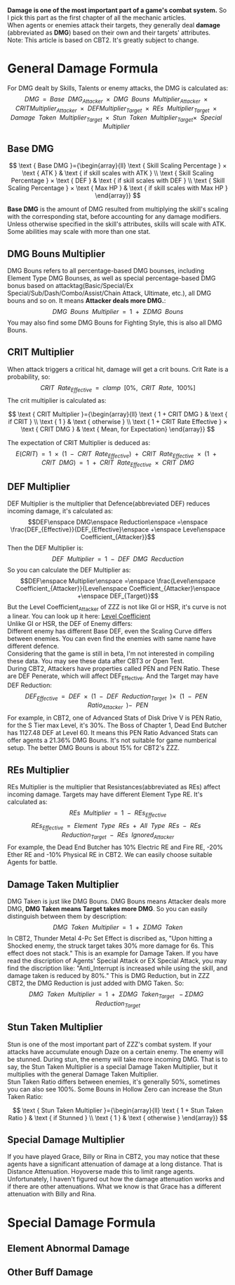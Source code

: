 **Damage is one of the most important part of a game's combat system.** So I pick this part as the first chapter of all the mechanic articles.<br>
When agents or enemies attack their targets, they generally deal **damage** (abbreviated as **DMG**) based on their own and their targets' attributes.<br>
Note: This article is based on CBT2. It's greatly subject to change.<br>
# General Damage Formula
For DMG dealt by Skills, Talents or enemy attacks, the DMG is calculated as:<br>
$$DMG\enspace =\enspace Base\enspace DMG_{Attacker}\enspace ×\enspace DMG\enspace Bouns\enspace Multiplier_{Attacker}\enspace ×\enspace CRIT Multiplier_{Attacker}\enspace ×\enspace DEF Multiplier_{Target}\enspace ×\enspace REs\enspace Multiplier_{Target}\enspace ×\enspace Damage\enspace Taken\enspace Multiplier_{Target}\enspace ×\enspace Stun\enspace Taken\enspace Multiplier_{Target} ×\enspace Special\enspace Multiplier\enspace$$
## Base DMG
$$
\text { Base DMG }={\begin{array}{ll}
\text { Skill Scaling Percentage } × \text { ATK } & \text { if skill scales with ATK } \\
\text { Skill Scaling Percentage } × \text { DEF } & \text { if skill scales with DEF } \\
\text { Skill Scaling Percentage } × \text { Max HP } & \text { if skill scales with Max HP } 
\end{array}}
$$

**Base DMG** is the amount of DMG resulted from multiplying the skill's scaling with the corresponding stat, before accounting for any damage modifiers.<br>
Unless otherwise specified in the skill's attributes, skills will scale with ATK. Some abilities may scale with more than one stat.<br>
## DMG Bouns Multiplier
DMG Bouns refers to all percentage-based DMG bounses, including Element Type DMG Bounses, as well as special percentage-based DMG bonus based on attacktag(Basic/Special/Ex Special/Sub/Dash/Combo/Assist/Chain Attack, Ultimate, etc.), all DMG bouns and so on. It means **Attacker deals more DMG.**:<br>
$$DMG\enspace Bouns\enspace Multiplier\enspace =\enspace 1\enspace +\enspace ΣDMG\enspace Bouns$$
You may also find some DMG Bouns for Fighting Style, this is also all DMG Bouns.
## CRIT Multiplier
When attack triggers a critical hit, damage will get a crit bouns. Crit Rate is a probability, so:<br>
$$ CRIT\enspace Rate_{Effective}\enspace =\enspace clamp\enspace[0\%,\enspace CRIT\enspace Rate,\enspace 100\%] $$ 
The crit multiplier is calculated as:<br>

$$
\text { CRIT Multiplier }={\begin{array}{ll}
\text { 1 + CRIT DMG } & \text { if CRIT } \\
\text { 1 } & \text { otherwise } \\
\text { 1 + CRIT Rate Effective } × \text { CRIT DMG } & \text { Mean, for Expectation} 
\end{array}}
$$

The expectation of CRIT Multiplier is deduced as:<br>
$$E(CRIT)\enspace =\enspace 1\enspace ×\enspace (1\enspace -\enspace CRIT\enspace Rate_{Effective})\enspace +\enspace CRIT\enspace Rate_{Effective}\enspace ×\enspace (1\enspace +\enspace CRIT\enspace DMG)\enspace =\enspace 1\enspace +\enspace CRIT\enspace Rate_{Effective}\enspace ×\enspace CRIT\enspace DMG$$
## DEF Multiplier
DEF Multiplier is the multiplier that Defence(abbreviated DEF) reduces incoming damage, it's calculated as:<br>
$$DEF\enspace DMG\enspace Reduction\enspace =\enspace \frac{DEF_{Effective}}{DEF_{Effective}\enspace +\enspace Level\enspace Coefficient_{Attacker}}$$
Then the DEF Multiplier is:<br>
$$DEF\enspace Multiplier\enspace =\enspace 1\enspace -\enspace DEF\enspace DMG\enspace Recduction$$
So you can calculate the DEF Multiplier as:<br>
$$DEF\enspace Multiplier\enspace =\enspace \frac{Level\enspace Coefficient_{Attacker}}{Level\enspace Coefficient_{Attacker}\enspace +\enspace DEF_{Target}}$$
But the Level Coefficient<sub>Attacker</sub> of ZZZ is not like GI or HSR, it's curve is not a linear. You can look up it here: [Level Coefficient](Level_Coefficient_ZZZ.md)<br>
Unlike GI or HSR, the DEF of Enemy differs:<br>
Different enemy has different Base DEF, even the Scaling Curve differs between enemies. You can even find the enemies with same name have different defence.<br>
Considering that the game is still in beta, I'm not interested in compiling these data. You may see these data after CBT3 or Open Test.<br>
During CBT2, Attackers have properties called PEN and PEN Ratio. These are DEF Penerate, which will affect DEF<sub>Effective</sub>. And the Target may have DEF Reduction:<br>
$$DEF_{Effective}\enspace =\enspace DEF\enspace ×\enspace (1\enspace -\enspace DEF\enspace Reduction_{Target}\enspace) ×\enspace (1\enspace -\enspace PEN\enspace Ratio_{Attacker}\enspace) -\enspace PEN$$
For example, in CBT2, one of Advanced Stats of Disk Drive Ⅴ is PEN Ratio, for the S Tier max Level, it's 30%. The Boss of Chapter 1, Dead End Butcher has 1127.48 DEF at Level 60. It means this PEN Ratio Advanced Stats can offer agents a 21.36% DMG Bouns. It's not suitable for game numberical setup. The better DMG Bouns is about 15% for CBT2's ZZZ.<br>
## REs Multiplier
REs Multiplier is the multiplier that Resistances(abbreviated as REs) affect incoming damage. Targets may have different Element Type RE. It's calculated as:
$$REs\enspace Multiplier\enspace =\enspace 1\enspace -\enspace REs_{Effective}$$
$$REs_{Effective}\enspace =\enspace Element\enspace Type\enspace REs\enspace +\enspace All\enspace Type\enspace REs\enspace -\enspace REs\enspace Reduction_{Target}\enspace -\enspace REs\enspace Ignored_{Attacker}$$
For example, the Dead End Butcher has 10% Electric RE and Fire RE, -20% Ether RE and -10% Physical RE in CBT2. We can easily choose suitable Agents for battle.
## Damage Taken Multiplier
DMG Taken is just like DMG Bouns. DMG Bouns means Attacker deals more DMG, **DMG Taken means Target takes more DMG**. So you can easily distinguish between them by description:<br>
$$DMG\enspace Taken\enspace Multiplier\enspace =\enspace 1\enspace +\enspace ΣDMG\enspace Taken$$
In CBT2, Thunder Metal 4-Pc Set Effect is discribed as, "Upon hitting a Shocked enemy, the struck target takes 30% more damage for 6s. This effect does not stack." This is an example for Damage Taken.
If you have read the discription of Agents' Special Attack or EX Special Attack, you may find the discription like: "Anti_Interrupt is increased while using the skill, and damage taken is reduced by 80%." This is DMG Reduction, but in ZZZ CBT2, the DMG Reduction is just added with DMG Taken. So:
$$DMG\enspace Taken\enspace Multiplier\enspace =\enspace 1\enspace +\enspace ΣDMG\enspace Taken_{Target}\enspace -ΣDMG\enspace Reduction_{Target}$$
## Stun Taken Multiplier
Stun is one of the most important part of ZZZ's combat system. If your attacks have accumulate enough Daze on a certain enemy. The enemy will be stunned. During stun, the enemy will take more incoming DMG. That is to say, the Stun Taken Multiplier is a special Damage Taken Multiplier, but it multiplies with the general Damage Taken Multiplier.<br>
Stun Taken Ratio differs between enemies, it's generally 50%, sometimes you can also see 100%. Some Bouns in Hollow Zero can increase the Stun Taken Ratio:<br>

$$
\text { Stun Taken Multiplier }={\begin{array}{ll}
\text { 1 + Stun Taken Ratio } & \text { if Stunned } \\
\text { 1 } & \text { otherwise } 
\end{array}}
$$

## Special Damage Multiplier
If you have played Grace, Billy or Rina in CBT2, you may notice that these agents have a significant attenuation of damage at a long distance. That is Distance Attenuation. Hoyoverse made this to limit range agents. Unfortunately, I haven't figured out how the damage attenuation works and if there are other attenuations. What we know is that Grace has a different attenuation with Billy and Rina.
# Special Damage Formula
## Element Abnormal Damage
## Other Buff Damage